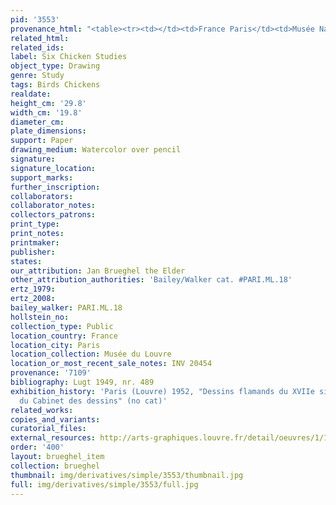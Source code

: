 ```yaml
---
pid: '3553'
provenance_html: "<table><tr><td></td><td>France Paris</td><td>Musée Napoléon</td></tr></table>"
related_html: 
related_ids: 
label: Six Chicken Studies
object_type: Drawing
genre: Study
tags: Birds Chickens
realdate: 
height_cm: '29.8'
width_cm: '19.8'
diameter_cm: 
plate_dimensions: 
support: Paper
drawing_medium: Watercolor over pencil
signature: 
signature_location: 
support_marks: 
further_inscription: 
collaborators: 
collaborator_notes: 
collectors_patrons: 
print_type: 
print_notes: 
printmaker: 
publisher: 
states: 
our_attribution: Jan Brueghel the Elder
other_attribution_authorities: 'Bailey/Walker cat. #PARI.ML.18'
ertz_1979: 
ertz_2008: 
bailey_walker: PARI.ML.18
hollstein_no: 
collection_type: Public
location_country: France
location_city: Paris
location_collection: Musée du Louvre
location_or_most_recent_sale_notes: INV 20454
provenance: '7109'
bibliography: Lugt 1949, nr. 489
exhibition_history: 'Paris (Louvre) 1952, "Dessins flamands du XVIIe siècle: IIe exposition
  du Cabinet des dessins" (no cat)'
related_works: 
copies_and_variants: 
curatorial_files: 
external_resources: http://arts-graphiques.louvre.fr/detail/oeuvres/1/110650-Six-etudes-de-poules
order: '400'
layout: brueghel_item
collection: brueghel
thumbnail: img/derivatives/simple/3553/thumbnail.jpg
full: img/derivatives/simple/3553/full.jpg
---
```

